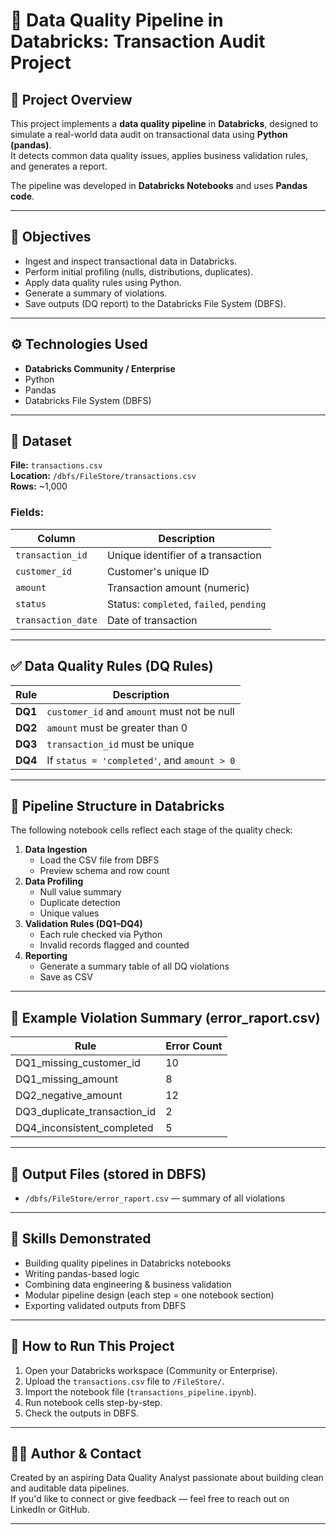 # 🧠 Data Quality Pipeline in Databricks: Transaction Audit Project

## 📌 Project Overview

This project implements a **data quality pipeline** in **Databricks**, designed to simulate a real-world data audit on transactional data using **Python (pandas)**.  
It detects common data quality issues, applies business validation rules, and generates a report.

The pipeline was developed in **Databricks Notebooks** and uses **Pandas code**.

---

## 🎯 Objectives

- Ingest and inspect transactional data in Databricks.
- Perform initial profiling (nulls, distributions, duplicates).
- Apply data quality rules using Python.
- Generate a summary of violations.
- Save outputs (DQ report) to the Databricks File System (DBFS).

---

## ⚙️ Technologies Used

- **Databricks Community / Enterprise**
- Python
- Pandas
- Databricks File System (DBFS)

---

## 📁 Dataset

**File:** `transactions.csv`  
**Location:** `/dbfs/FileStore/transactions.csv`  
**Rows:** ~1,000 

### Fields:

| Column             | Description                                  |
|--------------------|----------------------------------------------|
| `transaction_id`   | Unique identifier of a transaction           |
| `customer_id`      | Customer's unique ID                         |
| `amount`           | Transaction amount (numeric)                 |
| `status`           | Status: `completed`, `failed`, `pending`     |
| `transaction_date` | Date of transaction    |

---

## ✅ Data Quality Rules (DQ Rules)

| Rule | Description |
|------|-------------|
| **DQ1** | `customer_id` and `amount` must not be null |
| **DQ2** | `amount` must be greater than 0             |
| **DQ3** | `transaction_id` must be unique             |
| **DQ4** | If `status = 'completed'`, and `amount > 0` |

---

## 🔄 Pipeline Structure in Databricks

The following notebook cells reflect each stage of the quality check:

1. **Data Ingestion**
   - Load the CSV file from DBFS
   - Preview schema and row count
2. **Data Profiling**
   - Null value summary
   - Duplicate detection
   - Unique values
3. **Validation Rules (DQ1–DQ4)**
   - Each rule checked via Python
   - Invalid records flagged and counted
4. **Reporting**
   - Generate a summary table of all DQ violations
   - Save as CSV

---

## 🧪 Example Violation Summary (error_raport.csv)

| Rule                        | Error Count |
|-----------------------------|-------------|
| DQ1_missing_customer_id     | 10          |
| DQ1_missing_amount          | 8           |
| DQ2_negative_amount         | 12          |
| DQ3_duplicate_transaction_id| 2           |
| DQ4_inconsistent_completed  | 5           |

---

## 📂 Output Files (stored in DBFS)

- `/dbfs/FileStore/error_raport.csv` — summary of all violations  

---

## 🧩 Skills Demonstrated

- Building quality pipelines in Databricks notebooks
- Writing pandas-based logic
- Combining data engineering & business validation
- Modular pipeline design (each step = one notebook section)
- Exporting validated outputs from DBFS

---

## 🚀 How to Run This Project

1. Open your Databricks workspace (Community or Enterprise).
2. Upload the `transactions.csv` file to `/FileStore/`.
3. Import the notebook file (`transactions_pipeline.ipynb`).
4. Run notebook cells step-by-step.
5. Check the outputs in DBFS.

---

## 👨‍💻 Author & Contact

Created by an aspiring Data Quality Analyst passionate about building clean and auditable data pipelines.  
If you'd like to connect or give feedback — feel free to reach out on LinkedIn or GitHub.

---

